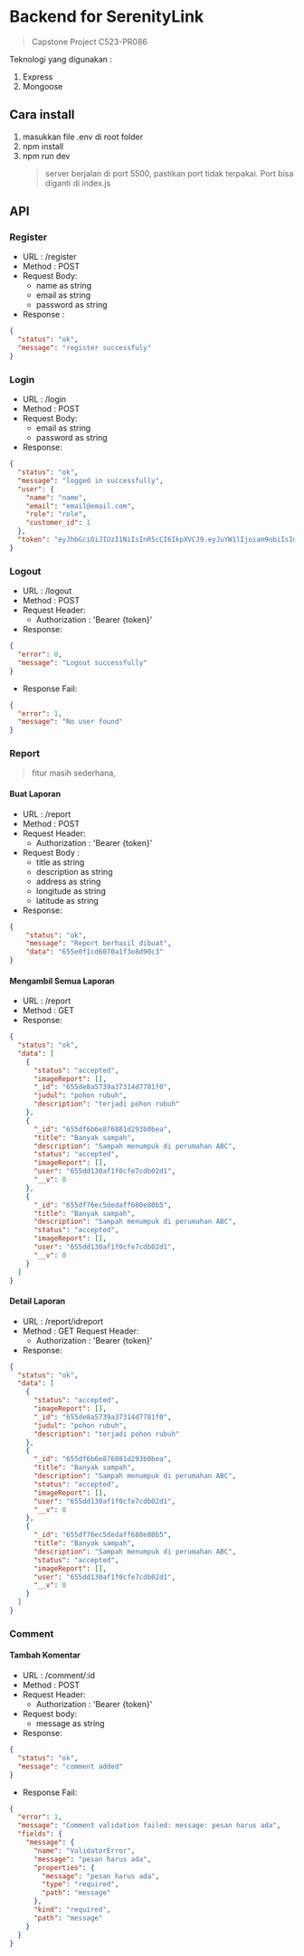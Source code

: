 # Backend for SerenityLink

> Capstone Project C523-PR086

Teknologi yang digunakan :

1. Express
2. Mongoose

## Cara install

1. masukkan file .env di root folder
2. npm install
3. npm run dev
   > server berjalan di port 5500, pastikan port tidak terpakai. Port bisa diganti di index.js

## API

### Register

- URL : /register
- Method : POST
- Request Body:
  - name as string
  - email as string
  - password as string
- Response :

```json
{
  "status": "ok",
  "message": "register successfuly"
}
```

### Login

- URL : /login
- Method : POST
- Request Body:
  - email as string
  - password as string
- Response:

```json
{
  "status": "ok",
  "message": "logged in successfully",
  "user": {
    "name": "name",
    "email": "email@email.com",
    "role": "role",
    "customer_id": 1
  },
  "token": "eyJhbGciOiJIUzI1NiIsInR5cCI6IkpXVCJ9.eyJuYW1lIjoiam9obiIsImVtYWlsIjoiam9obmRvZUBnbWFpbC5jb20iLCJyb2xlIjoidXNlciIsImN1c3RvbWVyX2lkIjozLCJpYXQiOjE3MDA2MzQxNDR9.sgoDeu8lNRm_SfoXbb7MkpMEn4ghG0g4Le0GFyN2bn8"
}
```

### Logout

- URL : /logout
- Method : POST
- Request Header:
  - Authorization : 'Bearer {token}'
- Response:

```json
{
  "error": 0,
  "message": "Logout successfully"
}
```

- Response Fail:

```json
{
  "error": 1,
  "message": "No user found"
}
```

### Report
> fitur masih sederhana, 
#### Buat Laporan
- URL : /report
- Method : POST
- Request Header:
  - Authorization : 'Bearer {token}'
- Request Body  :
  - title as string
  - description as string
  - address as string
  - longitude as string
  - latitude as string
- Response:

```json
{
    "status": "ok",
    "message": "Report berhasil dibuat",
    "data": "655e0f1cd6070a1f3e8d90c3"
}
```
#### Mengambil Semua Laporan
- URL : /report
- Method : GET
- Response:

```json
{
  "status": "ok",
  "data": [
    {
      "status": "accepted",
      "imageReport": [],
      "_id": "655de8a5739a37314d7781f0",
      "judul": "pohon rubuh",
      "description": "terjadi pohon rubuh"
    },
    {
      "_id": "655df6b6e876881d293b0bea",
      "title": "Banyak sampah",
      "description": "Sampah menumpuk di perumahan ABC",
      "status": "accepted",
      "imageReport": [],
      "user": "655dd130af1f0cfe7cdb02d1",
      "__v": 0
    },
    {
      "_id": "655df76ec5dedaff680e80b5",
      "title": "Banyak sampah",
      "description": "Sampah menumpuk di perumahan ABC",
      "status": "accepted",
      "imageReport": [],
      "user": "655dd130af1f0cfe7cdb02d1",
      "__v": 0
    }
  ]
}
```
#### Detail Laporan
- URL : /report/idreport
- Method : GET
Request Header:
  - Authorization : 'Bearer {token}'
- Response:

```json
{
  "status": "ok",
  "data": [
    {
      "status": "accepted",
      "imageReport": [],
      "_id": "655de8a5739a37314d7781f0",
      "judul": "pohon rubuh",
      "description": "terjadi pohon rubuh"
    },
    {
      "_id": "655df6b6e876881d293b0bea",
      "title": "Banyak sampah",
      "description": "Sampah menumpuk di perumahan ABC",
      "status": "accepted",
      "imageReport": [],
      "user": "655dd130af1f0cfe7cdb02d1",
      "__v": 0
    },
    {
      "_id": "655df76ec5dedaff680e80b5",
      "title": "Banyak sampah",
      "description": "Sampah menumpuk di perumahan ABC",
      "status": "accepted",
      "imageReport": [],
      "user": "655dd130af1f0cfe7cdb02d1",
      "__v": 0
    }
  ]
}
```

### Comment

#### Tambah Komentar
- URL : /comment/:id
- Method : POST
- Request Header:
  - Authorization : 'Bearer {token}'
- Request body:
  - message as string
- Response:

```json
{
  "status": "ok",
  "message": "comment added"
}
```

- Response Fail:

```json
{
  "error": 1,
  "message": "Comment validation failed: message: pesan harus ada",
  "fields": {
    "message": {
      "name": "ValidatorError",
      "message": "pesan harus ada",
      "properties": {
        "message": "pesan harus ada",
        "type": "required",
        "path": "message"
      },
      "kind": "required",
      "path": "message"
    }
  }
}
```
